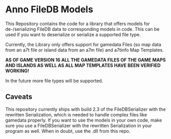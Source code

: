 # Anno FileDB Models

This Repository contains the code for a library that offers models for de-/serializing FileDB data to corresponding models in code.
This can be used if you want to deserialize or serialize a supported file type.

Currently, the Library only offers support for gamedata Files (so map data from an a7t file or island data from an a7m file) and a7tinfo Map Templates.

**AS OF GAME VERSION 16 ALL THE GAMEDATA FILES OF THE GAME MAPS AND ISLANDS AS WELL AS ALL MAP TEMPLATES HAVE BEEN VERIFIED WORKING!**

In the future more file types will be supported.

## Caveats
This repository currently ships with build 2.3 of the FileDBSerializer with the rewritten Serialization, which is needed to handle complex files like gamedata properly. If you want to use the models in your own code, make sure you use a FileDBSerializer with the rewritten Serialization in your program as well. When in doubt, use the .dll from this repo.
